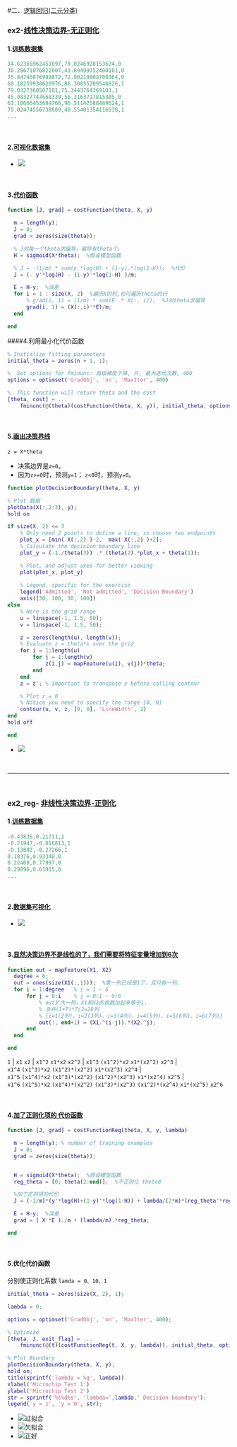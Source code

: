 #二、[逻辑回归(二元分类)](https://github.com/MeiMeng/ML-AndrewNG/tree/master/ML_ex2)
### ex2-[线性决策边界-无正则化](https://github.com/MeiMeng/ML-AndrewNG/blob/master/ML_ex2/ex2.m)
#### 1.[训练数据集](https://github.com/MeiMeng/ML-AndrewNG/blob/master/ML_ex2/ex2data1.txt)
```matlab
34.62365962451697,78.0246928153624,0
30.28671076822607,43.89499752400101,0
35.84740876993872,72.90219802708364,0
60.18259938620976,86.30855209546826,1
79.0327360507101,75.3443764369103,1
45.08327747668339,56.3163717815305,0
61.10666453684766,96.51142588489624,1
75.02474556738889,46.55401354116538,1
...
```

&nbsp;
&nbsp;

#### 2.[可视化数据集](https://github.com/MeiMeng/ML-AndrewNG/blob/master/ML_ex2/plotData.m)
- ![](https://upload-images.jianshu.io/upload_images/6065021-3aa97fa938a1466e.png?imageMogr2/auto-orient/strip%7CimageView2/2/w/1240)

&nbsp;
&nbsp;

#### 3.[代价函数](https://github.com/MeiMeng/ML-AndrewNG/blob/master/ML_ex2/costFunction.m)
```matlab
function [J, grad] = costFunction(theta, X, y)

  m = length(y); 
  J = 0;
  grad = zeros(size(theta));

  % J对每一个theta求偏导，偏导有theta个。
  H = sigmoid(X*theta);  %假设模型函数

  % J = -(1/m) * sum(y.*log(H) + (1-y).*log(1-H));  %代价
  J = (- y'*log(H) - (1-y)'*log(1-H) )/m;

  E = H-y;  %误差
  for i = 1 : size(X, 2)  %遍历X的列,也可遍历theta的行
      % grad(i, 1) = (1/m) * sum(E .* X(:, i));  %J对theta求偏导
      grad(i, 1) = (X(:,i)'*E)/m;
  end

end
```

####4.利用最小化代价函数
```matlab
% Initialize fitting parameters
initial_theta = zeros(n + 1, 1);

%  Set options for fminunc: 高级梯度下降, 开, 最大迭代次数, 400
options = optimset('GradObj', 'on', 'MaxIter', 400)

%  This function will return theta and the cost 
[theta, cost] = ...
	fminunc(@(theta)(costFunction(theta, X, y)), initial_theta, options);
```

&nbsp;
&nbsp;

#### 5.[画出决策界线](https://github.com/MeiMeng/ML-AndrewNG/blob/master/ML_ex2/plotDecisionBoundary.m)
`z = X*theta`
- 决策边界是`z=0`。
- 因为`z>=0`时，预测`y=1`； `z<0`时，预测`y=0`。
```matlab
function plotDecisionBoundary(theta, X, y)

% Plot 数据
plotData(X(:,2:3), y);
hold on

if size(X, 2) <= 3
    % Only need 2 points to define a line, so choose two endpoints
    plot_x = [min( X(:,2) )-2,  max( X(:,2) )+2];
    % Calculate the decision boundary line
    plot_y = (-1./theta(3)) .* (theta(2).*plot_x + theta(1));

    % Plot, and adjust axes for better viewing
    plot(plot_x, plot_y)
    
    % Legend, specific for the exercise
    legend('Admitted', 'Not admitted', 'Decision Boundary')
    axis([30, 100, 30, 100])
else
    % Here is the grid range
    u = linspace(-1, 1.5, 50);
    v = linspace(-1, 1.5, 50);

    z = zeros(length(u), length(v));
    % Evaluate z = theta*x over the grid
    for i = 1:length(u)
        for j = 1:length(v)
            z(i,j) = mapFeature(u(i), v(j))*theta;
        end
    end
    z = z'; % important to transpose z before calling contour

    % Plot z = 0
    % Notice you need to specify the range [0, 0]
    contour(u, v, z, [0, 0], 'LineWidth', 2)
end
hold off

end
```
- ![](https://upload-images.jianshu.io/upload_images/6065021-2196c74eb6ff1cb7.png?imageMogr2/auto-orient/strip%7CimageView2/2/w/1240)

&nbsp;
&nbsp;

---

&nbsp;
&nbsp;

### ex2_reg- [非线性决策边界-正则化](https://github.com/MeiMeng/ML-AndrewNG/blob/master/ML_ex2/ex2_reg.m)
#### 1.[训练数据集](https://github.com/MeiMeng/ML-AndrewNG/blob/master/ML_ex2/ex2data2.txt)
```matlab
-0.43836,0.21711,1
-0.21947,-0.016813,1
-0.13882,-0.27266,1
0.18376,0.93348,0
0.22408,0.77997,0
0.29896,0.61915,0
...
```

&nbsp;
&nbsp;

#### 2.[数据集可视化](https://github.com/MeiMeng/ML-AndrewNG/blob/master/ML_ex2/plotData.m)
- ![](https://upload-images.jianshu.io/upload_images/6065021-72b093dbddb435ef.png?imageMogr2/auto-orient/strip%7CimageView2/2/w/1240)

&nbsp;
&nbsp;

#### 3.[显然决策边界不是线性的了，我们需要将特征变量增加到6次](https://github.com/MeiMeng/ML-AndrewNG/blob/master/ML_ex2/mapFeature.m)
```matlab
function out = mapFeature(X1, X2)
  degree = 6;
  out = ones(size(X1(:,1)));  %第一列已经是1了，且只有一列。
  for i = 1:degree   % i = 1 ~ 6
      for j = 0:i    % j = 0:1 ~ 0:6
          % out扩大一列，X1和X2的指数加起来等于i，
          % 总共(1+7)*7/2=28列
          % {i=1(2列)、i=2(3列)、i=3(4列)、i=4(5列)、i=5(6列)、i=6(7列)}
          out(:, end+1) = (X1.^(i-j)).*(X2.^j);  
      end
  end

end
```
`1`  |   `x1`  `x2`  |   `x1^2`  `x1*x2`  `x2^2`  |   `x1^3`   `(x1^2)*x2`   `x1*(x2^2)`   `x2^3`   |  
   `x1^4`  `(x1^3)*x2`   `(x1^2)*(x2^2)`   `x1*(x2^3)`    `x2^4`     |   
  `x1^5`   `(x1^4)*x2`   `(x1^3)*(x2^2)`   `(x1^2)*(x2^3)`   `x1*(x2^4)`   `x2^5`    |  
 `x1^6`   `(x1^5)*x2`   `(x1^4)*(x2^2)`   `(x1^3)*(x2^3)`   `(x1^2)*(x2^4)`   `x1*(x2^5)`    `x2^6`  

&nbsp;
&nbsp;

#### 4.[加了正则化项的 代价函数](https://github.com/MeiMeng/ML-AndrewNG/blob/master/ML_ex2/costFunctionReg.m)
```matlab
function [J, grad] = costFunctionReg(theta, X, y, lambda)

  m = length(y); % number of training examples
  J = 0;
  grad = zeros(size(theta));


  H = sigmoid(X*theta);  %假设模型函数
  reg_theta = [0; theta(2:end)];  %不正则化 theta0

  %加了正则项的代价
  J = (-1/m)*(y'*log(H)+(1-y)'*log(1-H)) + lambda/(2*m)*(reg_theta'*reg_theta);  

  E = H-y;  %误差
  grad = ( X'*E )./m + (lambda/m).*reg_theta;

end
```

&nbsp;
&nbsp;

#### 5.优化代价函数
分别使正则化系数 `lamda = 0、10、1`
```matlab
initial_theta = zeros(size(X, 2), 1);

lambda = 0;

options = optimset('GradObj', 'on', 'MaxIter', 400);

% Optimize
[theta, J, exit_flag] = ...
	fminunc(@(t)(costFunctionReg(t, X, y, lambda)), initial_theta, options);

% Plot Boundary
plotDecisionBoundary(theta, X, y);
hold on;
title(sprintf('lambda = %g', lambda))
xlabel('Microchip Test 1')
ylabel('Microchip Test 2')
str = sprintf('%s%d%s', 'lambda=',lambda,' Decision boundary');
legend('y = 1', 'y = 0', str);
```
- ![过拟合](https://upload-images.jianshu.io/upload_images/6065021-4fc6fb5fb7681670.png?imageMogr2/auto-orient/strip%7CimageView2/2/w/1240)
- ![欠拟合](https://upload-images.jianshu.io/upload_images/6065021-bb9d443ca342009e.png?imageMogr2/auto-orient/strip%7CimageView2/2/w/1240)
- ![正好](https://upload-images.jianshu.io/upload_images/6065021-56eb30cb03447da3.png?imageMogr2/auto-orient/strip%7CimageView2/2/w/1240)


